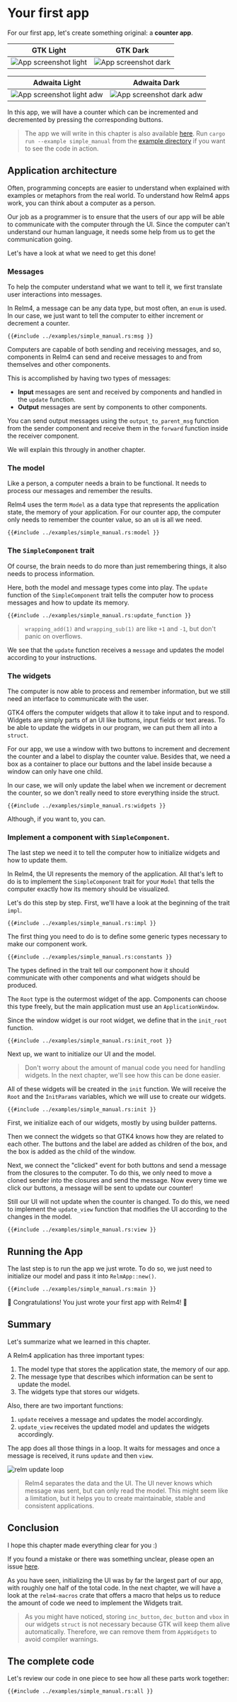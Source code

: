 # Your first app

For our first app, let's create something original: a **counter app**.

GTK Light | GTK Dark 
---------|----------
 ![App screenshot light](img/screenshots/simple-light.png) | ![App screenshot dark](img/screenshots/simple-dark.png) 
 
 Adwaita Light | Adwaita Dark 
 ---------|----------
 ![App screenshot light adw](img/screenshots/simple-light-adw.png) | ![App screenshot dark adw](img/screenshots/simple-dark-adw.png) 


In this app, we will have a counter which can be incremented and decremented by pressing the corresponding buttons.

> The app we will write in this chapter is also available [here](https://github.com/Relm4/Relm4/blob/macro-0.5/examples/simple_manual.rs). Run `cargo run --example simple_manual` from the [example directory](https://github.com/Relm4/Relm4/tree/macro-0.5/examples) if you want to see the code in action.

## Application architecture

Often, programming concepts are easier to understand when explained with examples or metaphors from the real world. To understand how Relm4 apps work, you can think about a computer as a person.

Our job as a programmer is to ensure that the users of our app will be able to communicate with the computer through the UI. Since the computer can't understand our human language, it needs some help from us to get the communication going. 

Let's have a look at what we need to get this done!

### Messages

To help the computer understand what we want to tell it, we first translate user interactions into messages.

In Relm4, a message can be any data type, but most often, an `enum` is used. In our case, we just want to tell the computer to either increment or decrement a counter.

```rust,no_run,noplayground
{{#include ../examples/simple_manual.rs:msg }}
```

Computers are capable of both sending and receiving messages, and so, components in Relm4 can send and receive messages to and from themselves and other components.

This is accomplished by having two types of messages:
- **Input** messages are sent and received by components and handled in the `update` function.
- **Output** messages are sent by components to other components. 

You can send output messages using the `output_to_parent_msg` function from the sender component and receive them in the `forward` function inside the receiver component.

We will explain this througly in another chapter.

### The model

Like a person, a computer needs a brain to be functional. It needs to process our messages and remember the results.

Relm4 uses the term `Model` as a data type that represents the application state, the memory of your application. For our counter app, the computer only needs to remember the counter value, so an `u8` is all we need.

```rust,no_run,noplayground
{{#include ../examples/simple_manual.rs:model }}
```

### The `SimpleComponent` trait

Of course, the brain needs to do more than just remembering things, it also needs to process information.

Here, both the model and message types come into play. The `update` function of the `SimpleComponent` trait tells the computer how to process messages and how to update its memory.

```rust,no_run,noplayground
{{#include ../examples/simple_manual.rs:update_function }}
```

> `wrapping_add(1)` and `wrapping_sub(1)` are like `+1`  and `-1`, but don't panic on overflows.

We see that the `update` function receives a `message` and updates the model according to your instructions.

### The widgets

The computer is now able to process and remember information, but we still need an interface to communicate with the user.

GTK4 offers the computer widgets that allow it to take input and to respond. Widgets are simply parts of an UI like buttons, input fields or text areas. To be able to update the widgets in our program, we can put them all into a `struct`.

For our app, we use a window with two buttons to increment and decrement the counter and a label to display the counter value. Besides that, we need a box as a container to place our buttons and the label inside because a window can only have one child. 

In our case, we will only update the label when we increment or decrement the counter, so we don't really need to store everything inside the struct.

```rust,no_run,noplayground
{{#include ../examples/simple_manual.rs:widgets }}
```

Although, if you want to, you can.

### Implement a component with `SimpleComponent`.

The last step we need it to tell the computer how to initialize widgets and how to update them.

In Relm4, the UI represents the memory of the application. All that's left to do is to implement the `SimpleComponent` trait for your `Model` that tells the computer exactly how its memory should be visualized.

Let's do this step by step. First, we'll have a look at the beginning of the trait `impl`.

```rust,no_run,noplayground
{{#include ../examples/simple_manual.rs:impl }}
```

The first thing you need to do is to define some generic types necessary to make our component work.

```rust,no_run,noplayground
{{#include ../examples/simple_manual.rs:constants }}
```

The types defined in the trait tell our component how it should communicate with other components and what widgets should be produced.

The `Root` type is the outermost widget of the app. Components can choose this type freely, but the main application must use an `ApplicationWindow`.

Since the window widget is our root widget, we define that in the `init_root` function.

```rust,no_run,noplayground
{{#include ../examples/simple_manual.rs:init_root }}
```

Next up, we want to initialize our UI and the model.

> Don't worry about the amount of manual code you need for handling widgets. In the next chapter, we'll see how this can be done easier.

All of these widgets will be created in the `init` function. We will receive the `Root` and the `InitParams` variables, which we will use to create our widgets.

```rust,no_run,noplayground
{{#include ../examples/simple_manual.rs:init }}
```

First, we initialize each of our widgets, mostly by using builder patterns.

Then we connect the widgets so that GTK4 knows how they are related to each other. The buttons and the label are added as children of the box, and the box is added as the child of the window.

Next, we connect the "clicked" event for both buttons and send a message from the closures to the computer. To do this, we only need to move a cloned sender into the closures and send the message. Now every time we click our buttons, a message will be sent to update our counter!

Still our UI will not update when the counter is changed. To do this, we need to implement the `update_view` function that modifies the UI according to the changes in the model.

```rust,no_run,noplayground
{{#include ../examples/simple_manual.rs:view }}
```

## Running the App

The last step is to run the app we just wrote. To do so, we just need to initialize our model and pass it into `RelmApp::new()`.

```rust,no_run,noplayground
{{#include ../examples/simple_manual.rs:main }}
```

🎉 Congratulations! You just wrote your first app with Relm4! 🎉

## Summary

Let's summarize what we learned in this chapter.

A Relm4 application has three important types:

1. The model type that stores the application state, the memory of our app.
2. The message type that describes which information can be sent to update the model.
3. The widgets type that stores our widgets.

Also, there are two important functions:

1. `update` receives a message and updates the model accordingly.
2. `update_view` receives the updated model and updates the widgets accordingly.

The app does all those things in a loop. It waits for messages and once a message is received, it runs `update` and then `view`.

![relm update loop](img/update_loop.svg)

> Relm4 separates the data and the UI. The UI never knows which message was sent, but can only read the model. This might seem like a limitation, but it helps you to create maintainable, stable and consistent applications.

## Conclusion

I hope this chapter made everything clear for you :)

If you found a mistake or there was something unclear, please open an issue [here](https://github.com/AaronErhardt/relm4/issues).

As you have seen, initializing the UI was by far the largest part of our app, with roughly one half of the total code. In the next chapter, we will have a look at the `relm4-macros` crate that offers a macro that helps us to reduce the amount of code we need to implement the Widgets trait.

> As you might have noticed, storing `inc_button`, `dec_button` and `vbox` in our widgets `struct` is not necessary because GTK will keep them alive automatically. Therefore, we can remove them from `AppWidgets` to avoid compiler warnings.

## The complete code

Let's review our code in one piece to see how all these parts work together:

```rust,no_run,noplayground
{{#include ../examples/simple_manual.rs:all }}
```

